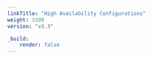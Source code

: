 ```yaml
---
linkTitle: "High Availability Configurations"
weight: 3200
version: "v3.3"

_build:
    render: false
---
```

